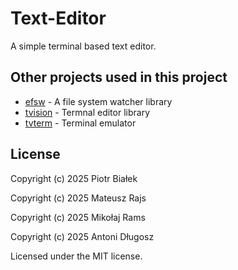 # Text-Editor

A simple terminal based text editor.

## Other projects used in this project

* [efsw](https://github.com/SpartanJ/efsw) - A file system watcher library
* [tvision](https://github.com/magiblot/tvision) - Termnal editor library
* [tvterm](https://github.com/magiblot/tvterm) - Terminal emulator

## License

Copyright (c) 2025 Piotr Białek

Copyright (c) 2025 Mateusz Rajs 

Copyright (c) 2025 Mikołaj Rams

Copyright (c) 2025 Antoni Długosz


Licensed under the MIT license.

